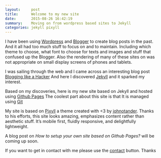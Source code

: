 ```yaml
---
layout:     post
title:      Welcome to my new site
date:       2015-08-26 16:42:19
summary:    Moving on from wordpress based sites to Jekyll
categories: jekyll pixyll
---
```


I have been using [Wordpress](wordpress.com)
and [Blogger](blogspot.com) to create blog posts in the past. And it all had too
much stuff to focus on and to maintain. Including which theme to choose, what
font to choose for texts and images and stuff that confused up the Blogger.
Also the rendering of many of these sites on was not appropriate on small display
screens of phones and tablets.

I was sailing through the web and I came across an interesting blog post
[Blogging like a Hacker](http://tom.preston-werner.com/2008/11/17/blogging-like-a-hacker.html)
And here I discovered [Jekyll](jekyllrb.com) and it sparked my interest.

Based on my discoveries, here is my new site based on Jekyll and hosted using [Github Pages](https://pages.github.com/)
The coolest part about this site is that It is managed using [Git](http://www.git-scm.com/)

My site is based on [Pixyll](http://pixyll.com) a theme created with
<3 by [johnotander](http://johnotander.com). Thanks to his efforts, this site looks amazing,
emphasizes content rather than aesthetic stuff. It’s mobile first, fluidly responsive, and delightfully lightweight.

A blog post on _How to setup your own site based on Github Pages?_ will be coming up soon.

If you want to get in contact with me please use the [contact](http://rajuvindane.github.io/contact/) button.
Thanks
